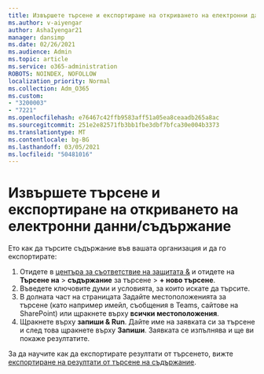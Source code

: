 ```yaml
---
title: Извършете търсене и експортиране на откриването на електронни данни/съдържание
ms.author: v-aiyengar
author: AshaIyengar21
manager: dansimp
ms.date: 02/26/2021
ms.audience: Admin
ms.topic: article
ms.service: o365-administration
ROBOTS: NOINDEX, NOFOLLOW
localization_priority: Normal
ms.collection: Adm_O365
ms.custom:
- "3200003"
- "7221"
ms.openlocfilehash: e76467c42ffb9583aff51a05ea8ceaadb265a8ac
ms.sourcegitcommit: 251e2e82571fb3bb1fbe3dbf7bfca30e004b3373
ms.translationtype: MT
ms.contentlocale: bg-BG
ms.lasthandoff: 03/05/2021
ms.locfileid: "50481016"
---
```

# <a name="perform-an-ediscoverycontent-search-and-export"></a>Извършете търсене и експортиране на откриването на електронни данни/съдържание

Ето как да търсите съдържание във вашата организация и да го експортирате:

1. Отидете в [центъра за съответствие на защитата &](https://go.microsoft.com/fwlink/?linkid=2086958) и отидете на **Търсене на**  >  **съдържание** за търсене  >  **+ ново търсене**.
1. Въведете ключовите думи и условията, за които искате да търсите.
1. В долната част на страницата Задайте местоположенията за търсене (като например имейл, съобщения в Teams, сайтове на SharePoint) или щракнете върху **всички местоположения**.
1. Щракнете върху **запиши & Run**. Дайте име на заявката си за търсене и след това щракнете върху **Запиши**. Заявката се изпълнява и ще ви покаже резултатите.

За да научите как да експортирате резултати от търсенето, вижте [експортиране на резултати от търсене на съдържание](https://go.microsoft.com/fwlink/?linkid=2102118).

